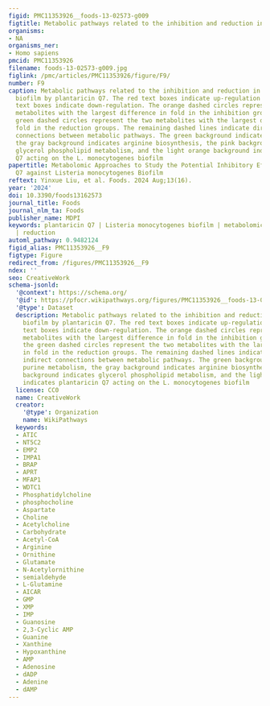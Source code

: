 ```yaml
---
figid: PMC11353926__foods-13-02573-g009
figtitle: Metabolic pathways related to the inhibition and reduction in L
organisms:
- NA
organisms_ner:
- Homo sapiens
pmcid: PMC11353926
filename: foods-13-02573-g009.jpg
figlink: /pmc/articles/PMC11353926/figure/F9/
number: F9
caption: Metabolic pathways related to the inhibition and reduction in L. monocytogenes
  biofilm by plantaricin Q7. The red text boxes indicate up-regulation and the blue
  text boxes indicate down-regulation. The orange dashed circles represent the two
  metabolites with the largest difference in fold in the inhibition groups, and the
  green dashed circles represent the two metabolites with the largest difference in
  fold in the reduction groups. The remaining dashed lines indicate direct or indirect
  connections between metabolic pathways. The green background indicates purine metabolism,
  the gray background indicates arginine biosynthesis, the pink background indicates
  glycerol phospholipid metabolism, and the light orange background indicates plantaricin
  Q7 acting on the L. monocytogenes biofilm
papertitle: Metabolomic Approaches to Study the Potential Inhibitory Effects of Plantaricin
  Q7 against Listeria monocytogenes Biofilm
reftext: Yinxue Liu, et al. Foods. 2024 Aug;13(16).
year: '2024'
doi: 10.3390/foods13162573
journal_title: Foods
journal_nlm_ta: Foods
publisher_name: MDPI
keywords: plantaricin Q7 | Listeria monocytogenes biofilm | metabolomics | inhibition
  | reduction
automl_pathway: 0.9482124
figid_alias: PMC11353926__F9
figtype: Figure
redirect_from: /figures/PMC11353926__F9
ndex: ''
seo: CreativeWork
schema-jsonld:
  '@context': https://schema.org/
  '@id': https://pfocr.wikipathways.org/figures/PMC11353926__foods-13-02573-g009.html
  '@type': Dataset
  description: Metabolic pathways related to the inhibition and reduction in L. monocytogenes
    biofilm by plantaricin Q7. The red text boxes indicate up-regulation and the blue
    text boxes indicate down-regulation. The orange dashed circles represent the two
    metabolites with the largest difference in fold in the inhibition groups, and
    the green dashed circles represent the two metabolites with the largest difference
    in fold in the reduction groups. The remaining dashed lines indicate direct or
    indirect connections between metabolic pathways. The green background indicates
    purine metabolism, the gray background indicates arginine biosynthesis, the pink
    background indicates glycerol phospholipid metabolism, and the light orange background
    indicates plantaricin Q7 acting on the L. monocytogenes biofilm
  license: CC0
  name: CreativeWork
  creator:
    '@type': Organization
    name: WikiPathways
  keywords:
  - ATIC
  - NT5C2
  - EMP2
  - IMPA1
  - BRAP
  - APRT
  - MFAP1
  - WDTC1
  - Phosphatidylcholine
  - phosphocholine
  - Aspartate
  - Choline
  - Acetylcholine
  - Carbohydrate
  - Acetyl-CoA
  - Arginine
  - Ornithine
  - Glutamate
  - N-Acetylornithine
  - semialdehyde
  - L-Glutamine
  - AICAR
  - GMP
  - XMP
  - IMP
  - Guanosine
  - 2,3-Cyclic AMP
  - Guanine
  - Xanthine
  - Hypoxanthine
  - AMP
  - Adenosine
  - dADP
  - Adenine
  - dAMP
---
```

